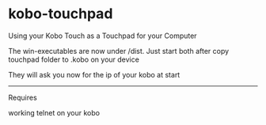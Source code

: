 kobo-touchpad
=============

Using your Kobo Touch as a Touchpad for your Computer

The win-executables are now under /dist. Just start both after copy touchpad folder to .kobo on your device

They will ask you now for the ip of your kobo at start

__________

Requires

working telnet on your kobo